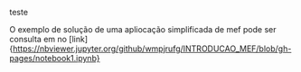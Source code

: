 teste



O exemplo de solução de uma apliocação simplificada de mef pode ser consulta em no [link]{https://nbviewer.jupyter.org/github/wmpjrufg/INTRODUCAO_MEF/blob/gh-pages/notebook1.ipynb}
